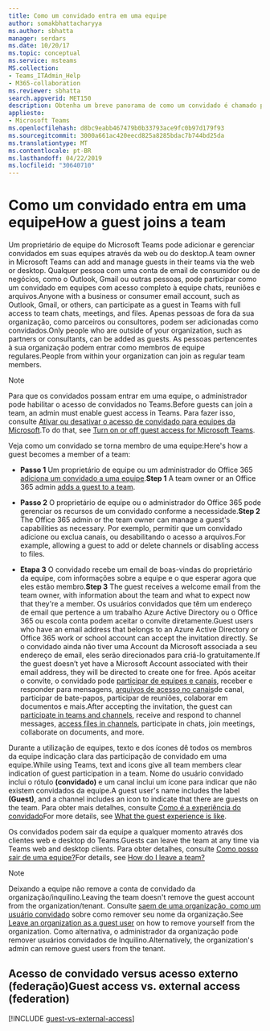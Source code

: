```yaml
---
title: Como um convidado entra em uma equipe
author: somakbhattacharyya
ms.author: sbhatta
manager: serdars
ms.date: 10/20/17
ms.topic: conceptual
ms.service: msteams
MS.collection:
- Teams_ITAdmin_Help
- M365-collaboration
ms.reviewer: sbhatta
search.appverid: MET150
description: Obtenha um breve panorama de como um convidado é chamado para entrar em uma equipe do Microsoft Teams.
appliesto:
- Microsoft Teams
ms.openlocfilehash: d8bc9eabb467479b0b33793ace9fc0b97d179f93
ms.sourcegitcommit: 3000a661ac420eecd825a8285bdac7b744bd25da
ms.translationtype: MT
ms.contentlocale: pt-BR
ms.lasthandoff: 04/22/2019
ms.locfileid: "30640710"
---
```

<a name="how-a-guest-joins-a-team"></a><span data-ttu-id="3671d-103">Como um convidado entra em uma equipe</span><span class="sxs-lookup"><span data-stu-id="3671d-103">How a guest joins a team</span></span>
========================

<span data-ttu-id="3671d-104">Um proprietário de equipe do Microsoft Teams pode adicionar e gerenciar convidados em suas equipes através da web ou do desktop.</span><span class="sxs-lookup"><span data-stu-id="3671d-104">A team owner in Microsoft Teams can add and manage guests in their teams via the web or desktop.</span></span> <span data-ttu-id="3671d-105">Qualquer pessoa com uma conta de email de consumidor ou de negócios, como o Outlook, Gmail ou outras pessoas, pode participar como um convidado em equipes com acesso completo à equipe chats, reuniões e arquivos.</span><span class="sxs-lookup"><span data-stu-id="3671d-105">Anyone with a business or consumer email account, such as Outlook, Gmail, or others, can participate as a guest in Teams with full access to team chats, meetings, and files.</span></span> <span data-ttu-id="3671d-106">Apenas pessoas de fora da sua organização, como parceiros ou consultores, podem ser adicionadas como convidados.</span><span class="sxs-lookup"><span data-stu-id="3671d-106">Only people who are outside of your organization, such as partners or consultants, can be added as guests.</span></span> <span data-ttu-id="3671d-107">As pessoas pertencentes à sua organização podem entrar como membros de equipe regulares.</span><span class="sxs-lookup"><span data-stu-id="3671d-107">People from within your organization can join as regular team members.</span></span>
  
> [!NOTE]
> <span data-ttu-id="3671d-108">Para que os convidados possam entrar em uma equipe, o administrador pode habilitar o acesso de convidados no Teams.</span><span class="sxs-lookup"><span data-stu-id="3671d-108">Before guests can join a team, an admin must enable guest access in Teams.</span></span> <span data-ttu-id="3671d-109">Para fazer isso, consulte [Ativar ou desativar o acesso de convidado para equipes da Microsoft](set-up-guests.md).</span><span class="sxs-lookup"><span data-stu-id="3671d-109">To do that, see [Turn on or off guest access for Microsoft Teams](set-up-guests.md).</span></span> 
  
<span data-ttu-id="3671d-110">Veja como um convidado se torna membro de uma equipe:</span><span class="sxs-lookup"><span data-stu-id="3671d-110">Here's how a guest becomes a member of a team:</span></span>

- <span data-ttu-id="3671d-111">**Passo 1** Um proprietário de equipe ou um administrador do Office 365 [adiciona um convidado a uma equipe](https://support.office.com/article/add-guests-to-a-team-fccb4fa6-f864-4508-bdde-256e7384a14f).</span><span class="sxs-lookup"><span data-stu-id="3671d-111">**Step 1** A team owner or an Office 365 admin [adds a guest to a team](https://support.office.com/article/add-guests-to-a-team-fccb4fa6-f864-4508-bdde-256e7384a14f).</span></span>
    
- <span data-ttu-id="3671d-112">**Passo 2** O proprietário de equipe ou o administrador do Office 365 pode gerenciar os recursos de um convidado conforme a necessidade.</span><span class="sxs-lookup"><span data-stu-id="3671d-112">**Step 2** The Office 365 admin or the team owner can manage a guest's capabilities as necessary.</span></span> <span data-ttu-id="3671d-113">Por exemplo, permitir que um convidado adicione ou exclua canais, ou desabilitando o acesso a arquivos.</span><span class="sxs-lookup"><span data-stu-id="3671d-113">For example, allowing a guest to add or delete channels or disabling access to files.</span></span>
    
- <span data-ttu-id="3671d-114">**Etapa 3** O convidado recebe um email de boas-vindas do proprietário da equipe, com informações sobre a equipe e o que esperar agora que eles estão membro.</span><span class="sxs-lookup"><span data-stu-id="3671d-114">**Step 3** The guest receives a welcome email from the team owner, with information about the team and what to expect now that they're a member.</span></span> <span data-ttu-id="3671d-115">Os usuários convidados que têm um endereço de email que pertence a um trabalho Azure Active Directory ou o Office 365 ou escola conta podem aceitar o convite diretamente.</span><span class="sxs-lookup"><span data-stu-id="3671d-115">Guest users who have an email address that belongs to an Azure Active Directory or Office 365 work or school account can accept the invitation directly.</span></span> <span data-ttu-id="3671d-116">Se o convidado ainda não tiver uma Account da Microsoft associada a seu endereço de email, eles serão direcionados para criá-lo gratuitamente.</span><span class="sxs-lookup"><span data-stu-id="3671d-116">If the guest doesn’t yet have a Microsoft Account associated with their email address, they will be directed to create one for free.</span></span> <span data-ttu-id="3671d-117">Após aceitar o convite, o convidado pode [participar de equipes e canais](https://support.office.com/article/teams-and-channels-df38ae23-8f85-46d3-b071-cb11b9de5499), receber e responder para mensagens, [arquivos de acesso no canais](https://support.office.com/article/access-files-in-channels-c593c78a-27c4-4661-a598-682baa30ca7e)de canal, participar de bate-papos, participar de reuniões, colaborar em documentos e mais.</span><span class="sxs-lookup"><span data-stu-id="3671d-117">After accepting the invitation, the guest can [participate in teams and channels](https://support.office.com/article/teams-and-channels-df38ae23-8f85-46d3-b071-cb11b9de5499), receive and respond to channel messages, [access files in channels](https://support.office.com/article/access-files-in-channels-c593c78a-27c4-4661-a598-682baa30ca7e), participate in chats, join meetings, collaborate on documents, and more.</span></span> 
    
<span data-ttu-id="3671d-118">Durante a utilização de equipes, texto e dos ícones dê todos os membros da equipe indicação clara das participação de convidado em uma equipe.</span><span class="sxs-lookup"><span data-stu-id="3671d-118">While using Teams, text and icons give all team members clear indication of guest participation in a team.</span></span> <span data-ttu-id="3671d-119">Nome do usuário convidado inclui o rótulo **(convidado)** e um canal inclui um ícone para indicar que não existem convidados da equipe.</span><span class="sxs-lookup"><span data-stu-id="3671d-119">A guest user's name includes the label **(Guest)**, and a channel includes an icon to indicate that there are guests on the team.</span></span> <span data-ttu-id="3671d-120">Para obter mais detalhes, consulte [Como é a experiência do convidado](guest-experience.md)</span><span class="sxs-lookup"><span data-stu-id="3671d-120">For more details, see [What the guest experience is like](guest-experience.md).</span></span>
  
<span data-ttu-id="3671d-121">Os convidados podem sair da equipe a qualquer momento através dos clientes web e desktop do Teams.</span><span class="sxs-lookup"><span data-stu-id="3671d-121">Guests can leave the team at any time via Teams web and desktop clients.</span></span> <span data-ttu-id="3671d-122">Para obter detalhes, consulte [Como posso sair de uma equipe?](https://support.office.com/article/leave-a-team-e481005d-3ec6-4694-b300-375472ba4076)</span><span class="sxs-lookup"><span data-stu-id="3671d-122">For details, see  [How do I leave a team?](https://support.office.com/article/leave-a-team-e481005d-3ec6-4694-b300-375472ba4076)</span></span>

> [!NOTE]
> <span data-ttu-id="3671d-123">Deixando a equipe não remove a conta de convidado da organização/inquilino.</span><span class="sxs-lookup"><span data-stu-id="3671d-123">Leaving the team doesn't remove the guest account from the organization/tenant.</span></span> <span data-ttu-id="3671d-124">Consulte [saem de uma organização, como um usuário convidado](https://docs.microsoft.com/azure/active-directory/b2b/leave-the-organization) sobre como remover seu nome da organização.</span><span class="sxs-lookup"><span data-stu-id="3671d-124">See [Leave an organization as a guest user](https://docs.microsoft.com/azure/active-directory/b2b/leave-the-organization) on how to remove yourself from the organization.</span></span> <span data-ttu-id="3671d-125">Como alternativa, o administrador da organização pode remover usuários convidados de Inquilino.</span><span class="sxs-lookup"><span data-stu-id="3671d-125">Alternatively, the organization's admin can remove guest users from the tenant.</span></span>

## <a name="guest-access-vs-external-access-federation"></a><span data-ttu-id="3671d-126">Acesso de convidado versus acesso externo (federação)</span><span class="sxs-lookup"><span data-stu-id="3671d-126">Guest access vs. external access (federation)</span></span>

[!INCLUDE [guest-vs-external-access](includes/guest-vs-external-access.md)]